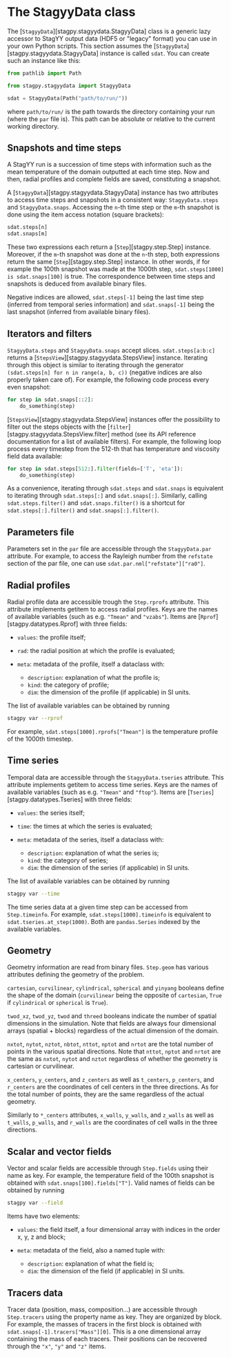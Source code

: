 The StagyyData class
====================

The [`StagyyData`][stagpy.stagyydata.StagyyData] class is a generic lazy accessor to
StagYY output data (HDF5 or "legacy" format) you can use in your own Python
scripts. This section assumes the [`StagyyData`][stagpy.stagyydata.StagyyData]
instance is called `sdat`. You can create such an instance like this:

```py
from pathlib import Path

from stagpy.stagyydata import StagyyData

sdat = StagyyData(Path("path/to/run/"))
```

where `path/to/run/` is the path towards the directory containing your run
(where the ``par`` file is). This path can be absolute or relative to the
current working directory.

Snapshots and time steps
------------------------

A StagYY run is a succession of time steps with information such as the mean
temperature of the domain outputted at each time step. Now and then, radial
profiles and complete fields are saved, constituting a snapshot.

A [`StagyyData`][stagpy.stagyydata.StagyyData] instance has two attributes to
access time steps and snapshots in a consistent way: `StagyyData.steps` and
`StagyyData.snaps`. Accessing the `n`-th time step or the `m`-th snapshot is
done using the item access notation (square brackets):

```py
sdat.steps[n]
sdat.snaps[m]
```

These two expressions each return a [`Step`][stagpy.step.Step] instance.
Moreover, if the `m`-th snapshot was done at the `n`-th step, both
expressions return the same [`Step`][stagpy.step.Step] instance. In
other words, if for example the 100th snapshot was made at the 1000th step,
`sdat.steps[1000] is sdat.snaps[100]` is true.  The correspondence between
time steps and snapshots is deduced from available binary files.

Negative indices are allowed, `sdat.steps[-1]` being the last time step
(inferred from temporal series information) and `sdat.snaps[-1]` being the
last snapshot (inferred from available binary files).

Iterators and filters
---------------------

`StagyyData.steps` and `StagyyData.snaps` accept slices.
`sdat.steps[a:b:c]` returns a [`StepsView`][stagpy.stagyydata.StepsView]
instance. Iterating through this object is similar to iterating through the
generator `(sdat.steps[n] for n in range(a, b, c))` (negative indices are
also properly taken care of). For example, the following code process every
even snapshot:

```py
for step in sdat.snaps[::2]:
    do_something(step)
```

[`StepsView`][stagpy.stagyydata.StepsView] instances offer the possibility to
filter out the steps objects with the
[`filter`][stagpy.stagyydata.StepsView.filter] method (see its API reference
documentation for a list of available filters). For example, the following loop
process every timestep from the 512-th that has temperature and viscosity field
data available:

```py
for step in sdat.steps[512:].filter(fields=['T', 'eta']):
    do_something(step)
```

As a convenience, iterating through `sdat.steps` and `sdat.snaps` is equivalent
to iterating through `sdat.steps[:]` and `sdat.snaps[:]`. Similarly, calling
`sdat.steps.filter()` and `sdat.snaps.filter()` is a shortcut for
`sdat.steps[:].filter()` and `sdat.snaps[:].filter()`.

Parameters file
---------------

Parameters set in the `par` file are accessible through the `StagyyData.par`
attribute. For example, to access the Rayleigh number from the `refstate`
section of the par file, one can use `sdat.par.nml["refstate"]["ra0"]`.

Radial profiles
---------------

Radial profile data are accessible trough the `Step.rprofs` attribute. This
attribute implements getitem to access radial profiles.  Keys are the names of
available variables (such as e.g. `"Tmean"` and `"vzabs"`). Items are
[`Rprof`][stagpy.datatypes.Rprof] with three fields:

- `values`: the profile itself;
- `rad`: the radial position at which the profile is evaluated;
- `meta`: metadata of the profile, itself a dataclass with:

    - `description`: explanation of what the profile is;
    - `kind`: the category of profile;
    - `dim`: the dimension of the profile (if applicable) in SI units.

The list of available variables can be obtained by running

```sh title="shell"
stagpy var --rprof
```

For example, `sdat.steps[1000].rprofs["Tmean"]` is the temperature profile of
the 1000th timestep.

Time series
-----------

Temporal data are accessible through the `StagyyData.tseries` attribute. This
attribute implements getitem to access time series.  Keys are the names of
available variables (such as e.g. `"Tmean"` and `"ftop"`).  Items are
[`Tseries`][stagpy.datatypes.Tseries] with three fields:

- `values`: the series itself;
- `time`: the times at which the series is evaluated;
- `meta`: metadata of the series, itself a dataclass with:

    - `description`: explanation of what the series is;
    - `kind`: the category of series;
    - `dim`: the dimension of the series (if applicable) in SI units.

The list of available variables can be obtained by running

```sh title="shell"
stagpy var --time
```

The time series data at a given time step can be accessed from `Step.timeinfo`.
For example, `sdat.steps[1000].timeinfo` is equivalent to
`sdat.tseries.at_step(1000)`. Both are `pandas.Series` indexed by the available
variables.


Geometry
--------

Geometry information are read from binary files. `Step.geom` has various
attributes defining the geometry of the problem.

`cartesian`, `curvilinear`, `cylindrical`, `spherical` and `yinyang` booleans
define the shape of the domain (`curvilinear` being the opposite of
`cartesian`, ``True`` if `cylindrical` or `spherical` is ``True``).

`twod_xz`, `twod_yz`, `twod` and `threed` booleans indicate the number of
spatial dimensions in the simulation. Note that fields are always four
dimensional arrays (spatial + blocks) regardless of the actual dimension of the
domain.

`nxtot`, `nytot`, `nztot`, `nbtot`, `nttot`, `nptot` and `nrtot` are the total
number of points in the various spatial directions. Note that `nttot`, `nptot`
and `nrtot` are the same as `nxtot`, `nytot` and `nztot` regardless of whether
the geometry is cartesian or curvilinear.

`x_centers`, `y_centers`, and `z_centers` as well as `t_centers`, `p_centers`,
and `r_centers` are the coordinates of cell centers in the three directions.
As for the total number of points, they are the same regardless of the actual
geometry.

Similarly to `*_centers` attributes, `x_walls`, `y_walls`, and `z_walls` as
well as `t_walls`, `p_walls`, and `r_walls` are the coordinates of cell walls
in the three directions.

Scalar and vector fields
------------------------

Vector and scalar fields are accessible through `Step.fields` using their name
as key. For example, the temperature field of the 100th snapshot is obtained
with `sdat.snaps[100].fields["T"]`.  Valid names of fields can be obtained by
running

```sh title="shell"
stagpy var --field
```

Items have two elements:

- `values`: the field itself, a four dimensional array with indices in
  the order x, y, z and block;
- `meta`: metadata of the field, also a named tuple with:

    - `description`: explanation of what the field is;
    - `dim`: the dimension of the field (if applicable) in SI units.

Tracers data
------------

Tracer data (position, mass, composition...) are accessible through
`Step.tracers` using the property name as key.  They are organized by block.
For example, the masses of tracers in the first block is obtained with
`sdat.snaps[-1].tracers["Mass"][0]`. This is a one dimensional array containing
the mass of each tracers. Their positions can be recovered through the `"x"`,
`"y"` and `"z"` items.
